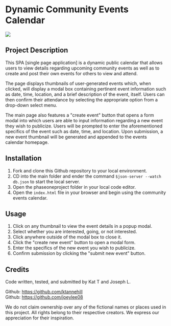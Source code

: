# Dynamic Community Events Calendar

![](https://github.com/joeylee08/phaseoneproject/blob/additional_stuffs/phaseoneprojectgif.gif)

## Project Description

This SPA [single page application] is a dynamic public calendar that allows users to view details regarding upcoming community events as well as to create and post their own events for others to view and attend.

The page displays thumbnails of user-generated events which, when clicked, will display a modal box containing pertinent event information such as date, time, location, and a brief description of the event, itself. Users can then confirm their attendance by selecting the appropriate option from a drop-down select menu.

The main page also features a "create event" button that opens a form modal into which users are able to input information regarding a new event they wish to publicize. Users will be prompted to enter the aforementioned specifics of the event such as date, time, and location. Upon submission, a new event thumbnail will be generated and appended to the events calendar homepage.

## Installation

1. Fork and clone this Github repository to your local environment.
2. CD into the main folder and ender the command `$json-server --watch db.json` to start the local server.
3. Open the phaseoneproject folder in your local code editor.
4. Open the `index.html` file in your browser and begin using the community events calendar.

## Usage

1. Click on any thumbnail to view the event details in a popup modal.
2. Select whether you are interested, going, or not interested.
3. Click anywhere outside of the modal box to close it.
4. Click the "create new event" button to open a modal form.
5. Enter the specifics of the new event you wish to publicize.
6. Confirm submission by clicking the "submit new event" button.

## Credits

Code written, tested, and submitted by Kat T and Joseph L.

Github: https://github.com/ktannehill <br>
Github: https://github.com/joeylee08 

We do not claim ownership over any of the fictional names or places used in this project. All rights belong to their respective creators. We express our appreciation for their inspiration.